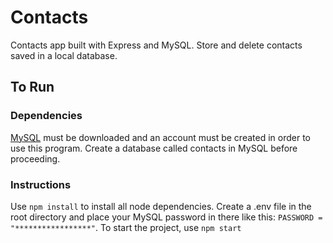 # Contacts #
Contacts app built with Express and MySQL. Store and delete contacts saved in a local database. 
## To Run ##
### Dependencies ###
[MySQL](https://www.mysql.com/downloads/) must be downloaded and an account must be created in order to use this program. Create a database called contacts in MySQL before proceeding. 
### Instructions ###
Use ```npm install``` to install all node dependencies. Create a .env file in the root directory and place your MySQL password in there like this: 
```PASSWORD = "*****************"```. To start the project, use ```npm start```
